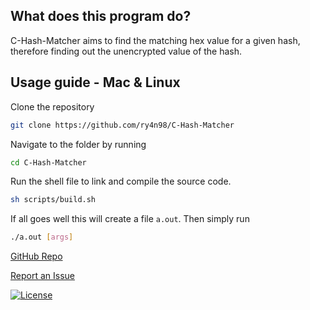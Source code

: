 ## What does this program do?

C-Hash-Matcher aims to find the matching hex value for a given hash, therefore finding out the
unencrypted value of the hash.

## Usage guide - Mac & Linux

Clone the repository
```bash
git clone https://github.com/ry4n98/C-Hash-Matcher
```

Navigate to the folder by running 
```bash
cd C-Hash-Matcher
```

Run the shell file to link and compile the source code.
```bash
sh scripts/build.sh
``` 

If all goes well this will create a file ```a.out```. Then simply run 

```bash
./a.out [args]
```

[GitHub Repo](https://github.com/ryansmith98/C-Hash-Matcher)

[Report an Issue](https://github.com/ryansmith98/C-Hash-Matcher/issues)

[![License](https://img.shields.io/badge/License-MIT-yellowgreen.svg?style=flat-square)](https://github.com/ryansmith98/C-Hash-Matcher/blob/master/LICENSE.md)
